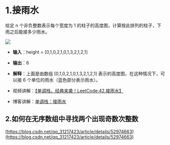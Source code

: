 # 1.接雨水

给定 n 个非负整数表示每个宽度为 1 的柱子的高度图，计算按此排列的柱子，下雨之后能接多少雨水。

![](https://assets.leetcode-cn.com/aliyun-lc-upload/uploads/2018/10/22/rainwatertrap.png)

- **输入**：height = [0,1,0,2,1,0,1,3,2,1,2,1]
- **输出**：6
- **解释**：上面是由数组 [0,1,0,2,1,0,1,3,2,1,2,1] 表示的高度图，在这种情况下，可以接 6 个单位的雨水（蓝色部分表示雨水）。 






- 视频讲解：[【单调栈，经典来袭！LeetCode:42.接雨水】](https://www.bilibili.com/video/BV1uD4y1u75P/?spm_id_from=333.337.search-card.all.click&vd_source=bdd05794f23922900996cae21c035cd3)
- 博客讲解：[单调栈：接雨水](https://programmercarl.com/0042.%E6%8E%A5%E9%9B%A8%E6%B0%B4.html#%E7%AE%97%E6%B3%95%E5%85%AC%E5%BC%80%E8%AF%BE)


## 2.如何在无序数组中寻找两个出现奇数次整数


[https://blog.csdn.net/qq_31217423/article/details/52974663](https://blog.csdn.net/qq_31217423/article/details/52974663)